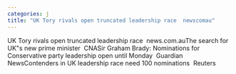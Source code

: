 ```yaml
---
categories: j
title: "UK Tory rivals open truncated leadership race  newscomau"
---
```

UK Tory rivals open truncated leadership race&nbsp;&nbsp;news.com.auThe search for UK"s new prime minister&nbsp;&nbsp;CNASir Graham Brady: Nominations for Conservative party leadership open until Monday&nbsp;&nbsp;Guardian NewsContenders in UK leadership race need 100 nominations&nbsp;&nbsp;Reuters 